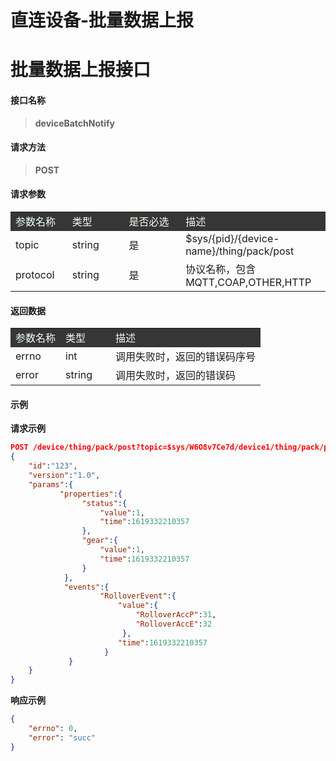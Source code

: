 # **直连设备-批量数据上报**  

# **批量数据上报接口**  

#### **接口名称**

> **deviceBatchNotify**

#### **请求方法**  

> **POST**

#### **请求参数**  

<table style="text-align: left">
    <tr style="background-color:#363636; color:#F0FFF0;">
        <td width="18%">参数名称</td>
        <td width="18%">类型</td>
        <td width="18%">是否必选</td>
        <td>描述</td>
    </tr>
    <tr>
        <td>topic</td>
        <td>string</td>
        <td>是</td>
        <td>$sys/{pid}/{device-name}/thing/pack/post</td>
    </tr>
    <tr>
        <td>protocol</td>
        <td>string</td>
        <td>是</td>
        <td>协议名称，包含MQTT,COAP,OTHER,HTTP</td>
    </tr>
</table>

#### **返回数据**  

<table style="text-align: left">
    <tr style="background-color:#363636; color:#F0FFF0;">
        <td width="20%">参数名称</td>
        <td width="20%">类型</td>
        <td>描述</td>
    </tr>
    <tr>
        <td>errno</td>
        <td>int</td>
        <td>调用失败时，返回的错误码序号</td>
    </tr>
    <tr>
        <td>error</td>
        <td>string</td>
        <td>调用失败时，返回的错误码</td>
    </tr>
</table>

#### **示例**
  
**请求示例**  

````json
POST /device/thing/pack/post?topic=$sys/W6O8v7Ce7d/device1/thing/pack/post&protocol=http
{
    "id":"123",
    "version":"1.0",
    "params":{
           "properties":{
                "status":{
                    "value":1,
                    "time":1619332210357
                },
                "gear":{
                    "value":1,
                    "time":1619332210357
                }
            },
            "events":{
                    "RolloverEvent":{
                        "value":{
                            "RolloverAccP":31,
                            "RolloverAccE":32
                         },
                        "time":1619332210357
                     }
             }
    }
}
````

**响应示例**  

````json
{
    "errno": 0,
    "error": "succ"
}
````